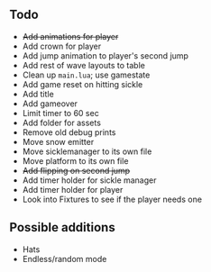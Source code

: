 ## Todo
- ~~Add animations for player~~
- Add crown for player
- Add jump animation to player's second jump
- Add rest of wave layouts to table
- Clean up `main.lua`; use gamestate
- Add game reset on hitting sickle
- Add title
- Add gameover
- Limit timer to 60 sec
- Add folder for assets 
- Remove old debug prints
- Move snow emitter 
- Move sicklemanager to its own file
- Move platform to its own file
- ~~Add flipping on second jump~~
- Add timer holder for sickle manager
- Add timer holder for player
- Look into Fixtures to see if the player needs one

## Possible additions
- Hats
- Endless/random mode
